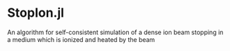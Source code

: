 # StopIon.jl
An algorithm for self-consistent simulation of a dense ion beam stopping in a medium which is ionized and heated by the beam
